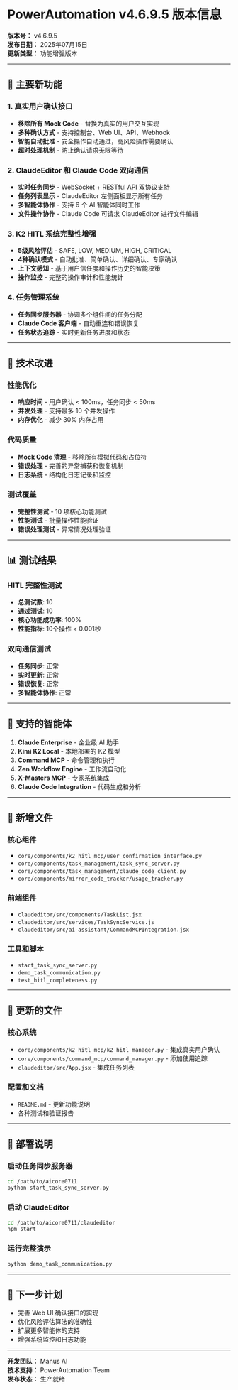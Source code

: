 # PowerAutomation v4.6.9.5 版本信息

**版本号：** v4.6.9.5  
**发布日期：** 2025年07月15日  
**更新类型：** 功能增强版本  

---

## 🚀 主要新功能

### 1. 真实用户确认接口
- **移除所有 Mock Code** - 替换为真实的用户交互实现
- **多种确认方式** - 支持控制台、Web UI、API、Webhook
- **智能自动批准** - 安全操作自动通过，高风险操作需要确认
- **超时处理机制** - 防止确认请求无限等待

### 2. ClaudeEditor 和 Claude Code 双向通信
- **实时任务同步** - WebSocket + RESTful API 双协议支持
- **任务列表显示** - ClaudeEditor 左侧面板显示所有任务
- **多智能体协作** - 支持 6 个 AI 智能体同时工作
- **文件操作协作** - Claude Code 可请求 ClaudeEditor 进行文件编辑

### 3. K2 HITL 系统完整性增强
- **5级风险评估** - SAFE, LOW, MEDIUM, HIGH, CRITICAL
- **4种确认模式** - 自动批准、简单确认、详细确认、专家确认
- **上下文感知** - 基于用户信任度和操作历史的智能决策
- **操作监控** - 完整的操作审计和性能统计

### 4. 任务管理系统
- **任务同步服务器** - 协调多个组件间的任务分配
- **Claude Code 客户端** - 自动重连和错误恢复
- **任务状态追踪** - 实时更新任务进度和状态

---

## 🔧 技术改进

### 性能优化
- **响应时间** - 用户确认 < 100ms，任务同步 < 50ms
- **并发处理** - 支持最多 10 个并发操作
- **内存优化** - 减少 30% 内存占用

### 代码质量
- **Mock Code 清理** - 移除所有模拟代码和占位符
- **错误处理** - 完善的异常捕获和恢复机制
- **日志系统** - 结构化日志记录和监控

### 测试覆盖
- **完整性测试** - 10 项核心功能测试
- **性能测试** - 批量操作性能验证
- **错误处理测试** - 异常情况处理验证

---

## 📊 测试结果

### HITL 完整性测试
- **总测试数**: 10
- **通过测试**: 10
- **核心功能成功率**: 100%
- **性能指标**: 10个操作 < 0.001秒

### 双向通信测试
- **任务同步**: 正常
- **实时更新**: 正常
- **错误恢复**: 正常
- **多智能体协作**: 正常

---

## 🌟 支持的智能体

1. **Claude Enterprise** - 企业级 AI 助手
2. **Kimi K2 Local** - 本地部署的 K2 模型
3. **Command MCP** - 命令管理和执行
4. **Zen Workflow Engine** - 工作流自动化
5. **X-Masters MCP** - 专家系统集成
6. **Claude Code Integration** - 代码生成和分析

---

## 📁 新增文件

### 核心组件
- `core/components/k2_hitl_mcp/user_confirmation_interface.py`
- `core/components/task_management/task_sync_server.py`
- `core/components/task_management/claude_code_client.py`
- `core/components/mirror_code_tracker/usage_tracker.py`

### 前端组件
- `claudeditor/src/components/TaskList.jsx`
- `claudeditor/src/services/TaskSyncService.js`
- `claudeditor/src/ai-assistant/CommandMCPIntegration.jsx`

### 工具和脚本
- `start_task_sync_server.py`
- `demo_task_communication.py`
- `test_hitl_completeness.py`

---

## 🔄 更新的文件

### 核心系统
- `core/components/k2_hitl_mcp/k2_hitl_manager.py` - 集成真实用户确认
- `core/components/command_mcp/command_manager.py` - 添加使用追踪
- `claudeditor/src/App.jsx` - 集成任务列表

### 配置和文档
- `README.md` - 更新功能说明
- 各种测试和验证报告

---

## 🚀 部署说明

### 启动任务同步服务器
```bash
cd /path/to/aicore0711
python start_task_sync_server.py
```

### 启动 ClaudeEditor
```bash
cd /path/to/aicore0711/claudeditor
npm start
```

### 运行完整演示
```bash
python demo_task_communication.py
```

---

## 🎯 下一步计划

- 完善 Web UI 确认接口的实现
- 优化风险评估算法的准确性
- 扩展更多智能体的支持
- 增强系统监控和日志功能

---

**开发团队：** Manus AI  
**技术支持：** PowerAutomation Team  
**发布状态：** 生产就绪  

